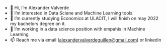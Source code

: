 - 👋 Hi, I’m Alexander Valverde
- 👀 I’m interested in Data Sciene and Machine Learning tools. 
- 🌱 I’m currently studying Economics at ULACIT, I will finish on may 2022 my bachelors degree on it.
- 💞️ I’m working in a data science position with empahis in Machine Learning
- 📫 Reach me via email (alexandervalverdeguillen@gmail.com) or linkedin 

<!---
alevalve/alevalve is a ✨ special ✨ repository because its `README.md` (this file) appears on your GitHub profile.
You can click the Preview link to take a look at your changes.
--->
